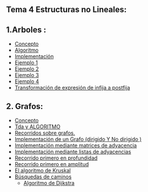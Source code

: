 ## Tema 4 Estructuras no Lineales:



## 1.Arboles  :



- [Concepto](https://github.com/Wenceslaobeni/Estructura-de-datos/blob/0cb3ac2869c4bd8d7673c34319e80e8bb9cff85a/Tema%203/%C3%81rboles/Que%20es)
- [Algoritmo](https://github.com/Wenceslaobeni/Estructura-de-datos/blob/0cb3ac2869c4bd8d7673c34319e80e8bb9cff85a/Tema%203/%C3%81rboles/Algoritmo)
- [Implementación](https://github.com/Wenceslaobeni/Estructura-de-datos/blob/0cb3ac2869c4bd8d7673c34319e80e8bb9cff85a/Tema%203/%C3%81rboles/Implementaci%C3%B3n)
- [Ejemplo 1](https://github.com/Wenceslaobeni/Estructura-de-datos/blob/0cb3ac2869c4bd8d7673c34319e80e8bb9cff85a/Tema%203/%C3%81rboles/Ejemplo%201)
- [Ejemplo 2](https://github.com/Wenceslaobeni/Estructura-de-datos/blob/0cb3ac2869c4bd8d7673c34319e80e8bb9cff85a/Tema%203/%C3%81rboles/Ejemplo%202)
- [Ejemplo 3](https://github.com/Wenceslaobeni/Estructura-de-datos/blob/0cb3ac2869c4bd8d7673c34319e80e8bb9cff85a/Tema%203/%C3%81rboles/Ejercicio%203)
- [Ejemplo 4](https://github.com/Wenceslaobeni/Estructura-de-datos/blob/0cb3ac2869c4bd8d7673c34319e80e8bb9cff85a/Tema%203/%C3%81rboles/Ejemplo%204)
- [Transformación de expresión de infija a postfija](https://github.com/Wenceslaobeni/Estructura-de-datos/blob/9eb8bf072bc5c0428f4b93b77056ba4004cc1713/Tema%203/%C3%81rboles/Transformaci%C3%B3n%20de%20expresi%C3%B3n%20de%20infija%20a%20postfija)

##  2. Grafos:

- [Concepto](https://github.com/Wenceslaobeni/Estructura-de-datos/blob/40054453527e0e6473e44cb1815afd010f1b8a80/Tema%203/Grafos%20/Concepto)
- [Tda y ALGORITMO ](https://github.com/Wenceslaobeni/Estructura-de-datos/blob/c392f5de1d9d766cd97e054718baef123f692912/Tema%203/Grafos%20/Tda%20y%20Algoritmo)
 - [ Recorridos sobre grafos.](https://github.com/Wenceslaobeni/Estructura-de-datos/blob/5416594bf596a057e6109333479420a577e994ee/Tema%203/Grafos%20/Recorridos%20sobre%20grafos.)
- [Implementación de un Grafo (dirigido Y No dirigido )   ](https://github.com/Wenceslaobeni/Estructura-de-datos/blob/096c02bed0b43d84dbb330b55178ca6c64c3cf26/Tema%203/Grafos%20/Implementaci%C3%B3n%20de%20un%20Grafo%20(dirigido%20Y%20No%20dirigido%20))
- [Implementación mediante matrices de adyacencia ](https://github.com/Wenceslaobeni/Estructura-de-datos/tree/02ce797ada930a764cae4a588d19d684fb36037f/Tema%203/Grafos%20)
- [Implementación mediante listas de adyacencias](https://github.com/Wenceslaobeni/Estructura-de-datos/blob/2aea3cc1d392d43c39685c10828ee318f3614093/Tema%203/Grafos%20/Implementaci%C3%B3n%20mediante%20listas%20de%20adyacencias)
- [Recorrido primero en profundidad ](https://github.com/Wenceslaobeni/Estructura-de-datos/blob/03e0232586309e2549bdc4da0818fd30482536f8/Tema%203/Grafos%20/Recorrido%20primero%20en%20profundidad)
- [Recorrido primero en amplitud](https://github.com/Wenceslaobeni/Estructura-de-datos/blob/e35b21a4ed090bc38bfaec6434aa7702ef1188a8/Tema%203/Grafos%20/Recorrido%20primero%20en%20amplitud)
- [ El algoritmo de Kruskal](https://github.com/Wenceslaobeni/Estructura-de-datos/blob/cfdbcbb1b9761521b64f52577159fe4517b12ae7/Tema%203/Grafos%20/El%20algoritmo%20de%20Kruskal)
 - [Búsquedas de caminos](https://github.com/Wenceslaobeni/Estructura-de-datos/blob/58ee0a21e529a032507b3b6914c5f19a26de5ebe/Tema%203/Grafos%20/B%C3%BAsquedas%20de%20caminos.)
   - [ Algoritmo de Dijkstra]()

